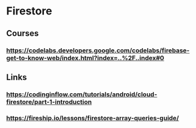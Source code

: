 # Firestore
## Courses
### https://codelabs.developers.google.com/codelabs/firebase-get-to-know-web/index.html?index=..%2F..index#0
## Links
### https://codinginflow.com/tutorials/android/cloud-firestore/part-1-introduction
### https://fireship.io/lessons/firestore-array-queries-guide/
